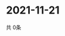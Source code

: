 # 2021-11-21
  共 0条

  <!-- BEGIN -->
  <!-- 最后更新时间Sun Nov 21 2021 02:21:33 GMT+0000 (Coordinated Universal Time) -->
  
  <!-- END -->
  
  